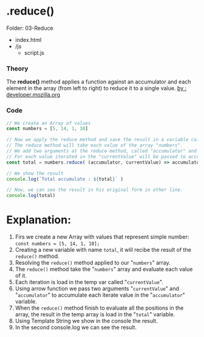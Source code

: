 #  .reduce()
Folder: 03-Reduce
- index.html
- /js
  - script.js


### Theory
The **reduce()** method applies a function against an accumulator and each element in the array (from left to right) to reduce it to a single value.
[by : developer.mozilla.org](https://developer.mozilla.org/en-US/docs/Web/JavaScript/Reference/Global_Objects/Array/Reduce)


### Code
```javascript
// We create an Array of values
const numbers = [5, 14, 1, 10]

// Now we apply the reduce method and save the result in a variable called "total".
// The reduce method will take each value of the array "numbers".
// We add two arguments at the reduce method, called "accumulator" and "currentValue".
// For each value iterated in the "currentValue" will be passed to accumulate in the "accumulator" varibale.
const total = numbers.reduce( (accumulator, currentValue) => accumulator + currentValue)

// We show the result
console.log(`Total accumulate : ${total}` )

// Now, we can see the result in his original form in other line.
console.log(total)
```

# Explanation:

1. Firs we create a new Array with values that represent simple number: `const numbers = [5, 14, 1, 10];`
2. Creating a new variable with name `total`, it wlil recibe the result of the `reduce()` method.
3. Resolving the `reduce()` method applied to our "`numbers`" array.
4. The `reduce()` method take the "`numbers`" array and evaluate each value of it.
5. Each iteration is load in the temp var called "`currentValue`".
6. Using arrow function we pass two arguments "`currentValue`" and "`accumulator`" to accumulate each iterate value in the "`accumulator`" variable.
7. When the `reduce()` method finish to evaluate all the positions in the array, the result in the temp array is load in the "`total`" variable.
8. Using Template String we show in the console the result.
9. In the second console.log we can see the result.